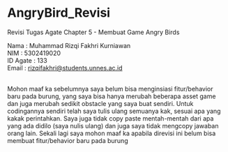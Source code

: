 # AngryBird_Revisi
Revisi Tugas Agate Chapter 5 - Membuat Game Angry Birds

Nama     : Muhammad Rizqi Fakhri Kurniawan<br>
NIM      : 5302419020<br>
ID Agate : 133<br>
Email    : rizqifakhri@students.unnes.ac.id<br><br>

Mohon maaf ka sebelumnya saya belum bisa menginsiasi fitur/behavior baru pada burung, yang saya bisa hanya merubah beberapa asset game dan juga merubah sedikit obstacle yang saya buat sendiri. Untuk codingannya sendiri telah saya tulis ulang semuanya kak, sesuai apa yang kakak perintahkan. Saya juga tidak copy paste mentah-mentah dari apa yang ada didilo (saya nulis ulang) dan juga saya tidak mengcopy jawaban orang lain. Sekali lagi saya mohon maaf ka apabila direvisi ini belum bisa membuat fitur/behavior baru pada burung
